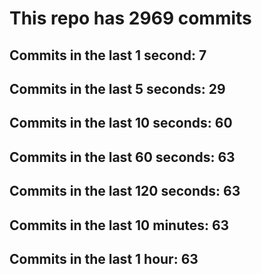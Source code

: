 # This repo has 2969 commits

## Commits in the last 1 second: 7
## Commits in the last 5 seconds: 29
## Commits in the last 10 seconds: 60
## Commits in the last 60 seconds: 63
## Commits in the last 120 seconds: 63
## Commits in the last 10 minutes: 63
## Commits in the last 1 hour: 63
